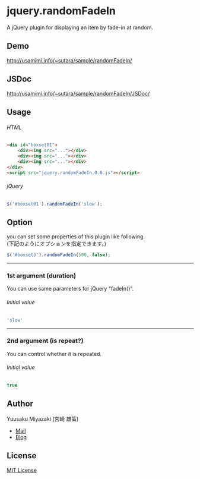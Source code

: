 # jquery.randomFadeIn
A jQuery plugin for displaying an item by fade-in at random.


## Demo
http://usamimi.info/~sutara/sample/randomFadeIn/

## JSDoc
http://usamimi.info/~sutara/sample/randomFadeIn/JSDoc/


## Usage
###### HTML
``` html
<div id="boxset01">
	<div><img src="..."></div>
	<div><img src="..."></div>
	<div><img src="..."></div>
</div>
<script src="jquery.randomFadeIn.0.0.js"></script>
```

###### jQuery
``` javascript
$('#boxset01').randomFadeIn('slow');
```


## Option
you can set some properties of this plugin like following.  
(下記のようにオプションを指定できます。)

``` javascript
$('#boxset3').randomFadeIn(500, false);
```

- - -
### 1st argument (duration)
You can use same parameters for jQuery "fadeIn()".
###### Initial value
``` javascript
'slow'
```

- - -
### 2nd argument (is repeat?)
You can control whether it is repeated.

###### Initial value
``` javascript
true
```

## Author
Yuusaku Miyazaki (宮崎 雄策)

* [Mail](toumin.m7@gmail.com)
* [Blog](http://d.hatena.ne.jp/sutara_lumpur/20120421/1335009088)


## License
[MIT License](http://www.opensource.org/licenses/mit-license.php)

